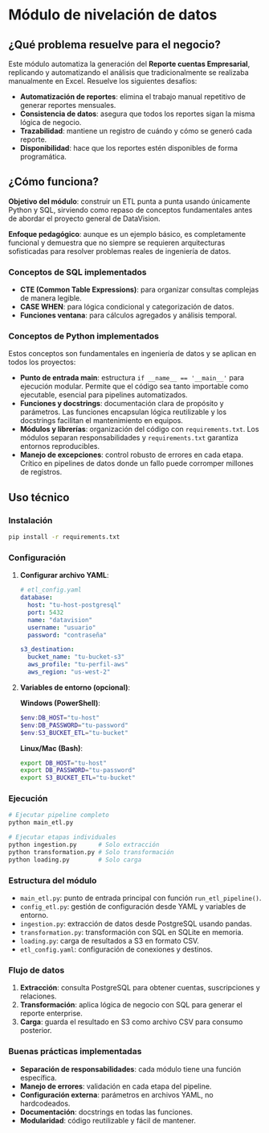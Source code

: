 # Módulo de nivelación de datos

## ¿Qué problema resuelve para el negocio?

Este módulo automatiza la generación del **Reporte cuentas Empresarial**, replicando y automatizando el análisis que tradicionalmente se realizaba manualmente en Excel. Resuelve los siguientes desafíos:

- **Automatización de reportes**: elimina el trabajo manual repetitivo de generar reportes mensuales.
- **Consistencia de datos**: asegura que todos los reportes sigan la misma lógica de negocio.
- **Trazabilidad**: mantiene un registro de cuándo y cómo se generó cada reporte.
- **Disponibilidad**: hace que los reportes estén disponibles de forma programática.

## ¿Cómo funciona?

**Objetivo del módulo**: construir un ETL punta a punta usando únicamente Python y SQL, sirviendo como repaso de conceptos fundamentales antes de abordar el proyecto general de DataVision.

**Enfoque pedagógico**: aunque es un ejemplo básico, es completamente funcional y demuestra que no siempre se requieren arquitecturas sofisticadas para resolver problemas reales de ingeniería de datos.

### Conceptos de SQL implementados
- **CTE (Common Table Expressions)**: para organizar consultas complejas de manera legible.
- **CASE WHEN**: para lógica condicional y categorización de datos.
- **Funciones ventana**: para cálculos agregados y análisis temporal.

### Conceptos de Python implementados

Estos conceptos son fundamentales en ingeniería de datos y se aplican en todos los proyectos:

- **Punto de entrada main**: estructura `if __name__ == '__main__'` para ejecución modular. Permite que el código sea tanto importable como ejecutable, esencial para pipelines automatizados.
- **Funciones y docstrings**: documentación clara de propósito y parámetros. Las funciones encapsulan lógica reutilizable y los docstrings facilitan el mantenimiento en equipos.
- **Módulos y librerías**: organización del código con `requirements.txt`. Los módulos separan responsabilidades y `requirements.txt` garantiza entornos reproducibles.
- **Manejo de excepciones**: control robusto de errores en cada etapa. Crítico en pipelines de datos donde un fallo puede corromper millones de registros.

## Uso técnico

### Instalación

```bash
pip install -r requirements.txt
```

### Configuración

1. **Configurar archivo YAML**:
   ```yaml
   # etl_config.yaml
   database:
     host: "tu-host-postgresql"
     port: 5432
     name: "datavision"
     username: "usuario"
     password: "contraseña"
   
   s3_destination:
     bucket_name: "tu-bucket-s3"
     aws_profile: "tu-perfil-aws"
     aws_region: "us-west-2"
   ```

2. **Variables de entorno (opcional)**:
   
   **Windows (PowerShell)**:
   ```powershell
   $env:DB_HOST="tu-host"
   $env:DB_PASSWORD="tu-password"
   $env:S3_BUCKET_ETL="tu-bucket"
   ```
   
   **Linux/Mac (Bash)**:
   ```bash
   export DB_HOST="tu-host"
   export DB_PASSWORD="tu-password"
   export S3_BUCKET_ETL="tu-bucket"
   ```

### Ejecución

```bash
# Ejecutar pipeline completo
python main_etl.py

# Ejecutar etapas individuales
python ingestion.py      # Solo extracción
python transformation.py # Solo transformación
python loading.py        # Solo carga
```

### Estructura del módulo

- `main_etl.py`: punto de entrada principal con función `run_etl_pipeline()`.
- `config_etl.py`: gestión de configuración desde YAML y variables de entorno.
- `ingestion.py`: extracción de datos desde PostgreSQL usando pandas.
- `transformation.py`: transformación con SQL en SQLite en memoria.
- `loading.py`: carga de resultados a S3 en formato CSV.
- `etl_config.yaml`: configuración de conexiones y destinos.

### Flujo de datos

1. **Extracción**: consulta PostgreSQL para obtener cuentas, suscripciones y relaciones.
2. **Transformación**: aplica lógica de negocio con SQL para generar el reporte enterprise.
3. **Carga**: guarda el resultado en S3 como archivo CSV para consumo posterior.

### Buenas prácticas implementadas

- **Separación de responsabilidades**: cada módulo tiene una función específica.
- **Manejo de errores**: validación en cada etapa del pipeline.
- **Configuración externa**: parámetros en archivos YAML, no hardcodeados.
- **Documentación**: docstrings en todas las funciones.
- **Modularidad**: código reutilizable y fácil de mantener.
